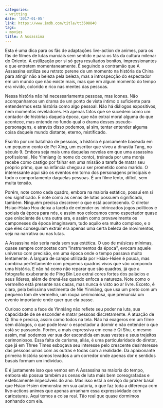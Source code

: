 ```yaml
---
categories:
- writting
date: '2017-01-05'
link: https://www.imdb.com/title/tt3508840
tags:
- movies
title: A Assassina
---
```


Esta é uma dica para os fãs de adaptações live-action de animes, para os fãs de filmes de lutas marciais sem sentido e para os fãs da cultura milenar do Oriente. A estilização por si só gera resultados bonitos, impressionantes e que entretem momentaneamente. É seguindo a contramão que A Assassina estiliza seu retrato perene de um momento na história da China para atingir não a beleza pela beleza, mas a introspecção do espectador em um mundo que não existe mais, mas que em algum momento do tempo era vívido, colorido e rico nas mentes das pessoas.

Nessa história não há necessariamente pessoas, mas ícones. Não acompanhamos um drama de um ponto de vista íntimo o suficiente para entendermos esta história como algo pessoal. Não há diálogos expositivos, nem momentos reveladores. Há apenas fatos que se sucedem como um contador de histórias daquela época, que não extrai moral alguma do que acontece, mas entende no fundo qual o drama desses pseudo-personagens, e através disso podemos, aí sim, tentar entender alguma coisa daquele mundo distante, eterno, mistificado.

Escrito por um batalhão de pessoas, a história é parcamente baseada em um pequeno conto de Pei Xing, um escritor que viveu a dinastia Tang, no século 9. Embora seja mais uma daquelas novelas em que uma assassina profissional, Nie Yinniang (o nome do conto), treinada por uma monja recebe como castigo por falhar em uma missão a tarefa de matar seu próprio primo, que na infância chegou a ser prometido como marido. O interessante aqui são os eventos em torno dos personagens principais e todo o comportamento daquelas pessoas. É um filme lento, difícil, sem muita tensão.

Porém, note como cada quadro, embora na maioria estático, possui em si seu significado. E note como as cenas de lutas possuem significado, também. Ninguém precisa descrever o que está acontecendo. O diretor Hsiao-Hsiao Hou deixa a tarefa de entender os intrincados jogos políticos e sociais da época para nós, e assim nos colocamos como espectador quase que onisciente de uma outra era, e assim como provavelmente os camponeses da época imaginavam, tudo aquilo era muito complexo, e o que eles conseguiam extrair era apenas uma certa beleza de movimentos, seja na narrativa ou nas lutas.

A Assassina não seria nada sem sua estética. O uso de músicas mínimas, quase sempre compostas com "instrumentos da época", evocam aquele universo com precisão, em uma época onde o tempo passava muito lentamente. A largura de campo utilizada por Hsiao-Hsien é pouca, mas combina perfeitamente com pequenos quadros vivos que vão compondo uma história. E não há como não reparar que são quadros, já que a fotografia exuberante de Ping Bin Lee extrai cores fortes dos palácios e seus líderes, além de drená-las quando enfoca a natureza. Note como o vermelho está presente nas casas, mas nunca é visto ao ar livre. Exceto, é claro, pela belíssima vestimenta de Nie Yinniáng, que usa um preto com um pequeno tom de vermelho, um roupa cerimoniosa, que prenuncia um evento importante onde quer que ela passe.

Curioso como a face de Yinniáng não reflete seu poder na luta, sua capacidade de se esconder e matar pessoas discretamente. A atuação de Qi Shu é precisa, assim como todos na tela. Não há exageros em um filme sem diálogos, o que pode levar o espectador a dormir e não entender o que está se passando. Porém, a mais expressiva em cena é Qi Shu, e mesmo assim, mal podemos ver sua dor escondida em suas vestes e seus trejeitos cerimoniosos. Essa falta de carisma, aliás, é uma particularidade do diretor, que já em Three Times esboçava seu interesse pelo crescente desinteresse das pessoas umas com as outras e todas com a realidade. Da apaixonante primeira história somos levados a um corredor onde apenas dor e sentidos basais formam um indivíduo.

E é justamente isso que vemos em A Assassina na maioria do tempo, embora ela possua também as cenas de luta mais bem coreografadas e esteticamente impecáveis do ano. Mas isso está a serviço do prazer basal que Hsiao-Hsien demonstra em sua autoria, o que faz toda a diferença com live-actions animes que apenas arranham essa expressividade com caricaturas. Aqui temos a coisa real. Tão real que quase dormimos sonhando com ela.